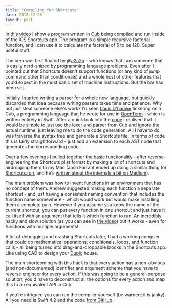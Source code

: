 ```yaml
---
title: "Compiling for Shortcuts"
date: 2018-12-26
layout: post
---
```


In [this video](https://youtu.be/Xe-8Vp0e9qE) I show a program written in [Cub](https://github.com/louisdh/cub) being compiled and run inside of the iOS Shortcuts app. The program is a simple recursive factorial function, and I can use it to calculate the factorial of 5 to be 120. Super useful stuff.

The idea was first floated by [@a2c2b](https://twitter.com/a2c2b) - who knows that I am someone that is easily nerd-sniped by programming language problems. Even after I pointed out that Shortcuts doesn't support functions (or any kind of _jump_ command other than conditionals) and a whole host of other features that you'd expect in the most basic set of machine instructions. But the bar had been set.

Initially I started writing a parser for a whole new language, but quickly discarded that idea because writing parsers takes time and patience. Why not just steal someone else's work? I'd seen [Louis D'hauwe](https://twitter.com/louisdhauwe) tinkering on a Cub, a programming language that he wrote for use in [OpenTerm](https://github.com/louisdh/openterm) - which is written entirely in Swift. After a quick look into the [code](https://github.com/louisdh/cub) I realised that it would be simple to just use the lexer and parser from Cub and ignore the actual runtime, just leaving me to do the code generation. All I have to do was traverse the syntax tree and generate a Shortcuts file. In terms of code this is fairly straightforward - just add an extension to each AST node that generates the corresponding code.

Over a few evenings I pulled together the basic functionality - after reverse-engineering the Shortcuts plist format by making a lot of shortcuts and airdropping them to my Mac (Josh Farrant ended up doing a similar thing for [Shortcuts.fun](https://shortcuts.fun), and he's [written about the internals a bit on Medium](https://medium.com/shortcutsjs/creating-ios-12-shortcuts-with-javascript-and-shortcuts-js-942420ca9904)).

The main problem was how to invent functions in an environment that has no concept of them. Andrew suggested making each function a separate shortcut - and just having a consistent naming convention that includes the function name somewhere - which would work but would make installing them a complete pain. However if you assume you know the name of the current shortcut, you can put every function in one shortcut and just have it call itself with an argument that tells it which function to run. An incredibly hacky and slow solution (as you can see in [the video](https://youtu.be/Xe-8Vp0e9qE)) but it works - even for functions with multiple arguments!

A lot of debugging and crashing Shortcuts later, I had a working compiler that could do mathematical operations, conditionals, loops, and function calls - all being turned into drag-and-droppable blocks in the Shortcuts app. Like using CAD to design your [Duplo](https://en.m.wikipedia.org/wiki/Lego_Duplo) house.

The main shortcoming with this hack is that every action has a non-obvious (and non-documented) identifier and argument scheme that you have to reverse engineer for every action. If this was going to be a general-purpose solution, you'd have to deconstruct all the options for every action and map this to an equivalent API in Cub.

If you're intrigued you can run the compiler yourself (be warned; it is janky). All you need is Swift 4.2 and the code [from GitHub](https://github.com/willhbr/cub-shortcuts).

